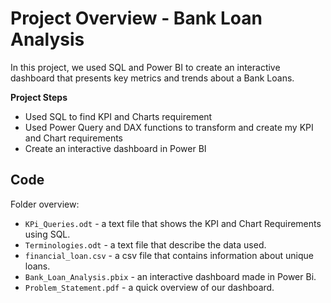 # Project Overview - Bank Loan Analysis

In this project, we used SQL and Power BI to create an interactive dashboard that presents key metrics and trends about a Bank Loans.

**Project Steps**

* Used SQL to find KPI and Charts requirement
* Used Power Query and DAX functions to transform and create my KPI and Chart requirements
* Create an interactive dashboard in Power BI

## Code

Folder overview:

* `KPi_Queries.odt` - a text file that shows the KPI and Chart Requirements using SQL.
* `Terminologies.odt` - a text file that describe the data used.
* `financial_loan.csv` - a csv file that contains information about unique loans.
* `Bank_Loan_Analysis.pbix` - an interactive dashboard made in Power Bi.
* `Problem_Statement.pdf` - a quick overview of our dashboard.
